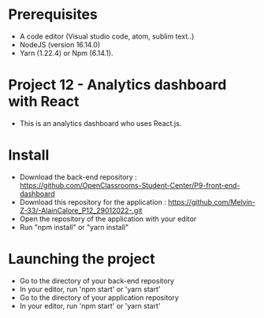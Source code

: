 # Prerequisites

-   A code editor (Visual studio code, atom, sublim text..)
-   NodeJS (version 16.14.0)
-   Yarn (1.22.4) or Npm (6.14.1).

# Project 12 - Analytics dashboard with React

-   This is an analytics dashboard who uses React.js.

# Install

-   Download the back-end repository : https://github.com/OpenClassrooms-Student-Center/P9-front-end-dashboard
-   Download this repository for the application : https://github.com/Melvin-Z-33/-AlainCalore_P12_29012022-.git
-   Open the repository of the application with your editor
-   Run "npm install" or "yarn install"

# Launching the project

-   Go to the directory of your back-end repository
-   In your editor, run 'npm start' or 'yarn start'
-   Go to the directory of your application repository
-   In your editor, run 'npm start' or 'yarn start'
